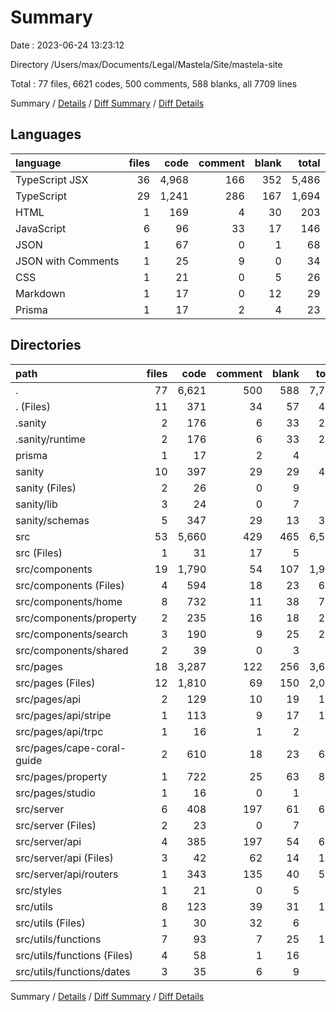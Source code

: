 # Summary

Date : 2023-06-24 13:23:12

Directory /Users/max/Documents/Legal/Mastela/Site/mastela-site

Total : 77 files,  6621 codes, 500 comments, 588 blanks, all 7709 lines

Summary / [Details](details.md) / [Diff Summary](diff.md) / [Diff Details](diff-details.md)

## Languages
| language | files | code | comment | blank | total |
| :--- | ---: | ---: | ---: | ---: | ---: |
| TypeScript JSX | 36 | 4,968 | 166 | 352 | 5,486 |
| TypeScript | 29 | 1,241 | 286 | 167 | 1,694 |
| HTML | 1 | 169 | 4 | 30 | 203 |
| JavaScript | 6 | 96 | 33 | 17 | 146 |
| JSON | 1 | 67 | 0 | 1 | 68 |
| JSON with Comments | 1 | 25 | 9 | 0 | 34 |
| CSS | 1 | 21 | 0 | 5 | 26 |
| Markdown | 1 | 17 | 0 | 12 | 29 |
| Prisma | 1 | 17 | 2 | 4 | 23 |

## Directories
| path | files | code | comment | blank | total |
| :--- | ---: | ---: | ---: | ---: | ---: |
| . | 77 | 6,621 | 500 | 588 | 7,709 |
| . (Files) | 11 | 371 | 34 | 57 | 462 |
| .sanity | 2 | 176 | 6 | 33 | 215 |
| .sanity/runtime | 2 | 176 | 6 | 33 | 215 |
| prisma | 1 | 17 | 2 | 4 | 23 |
| sanity | 10 | 397 | 29 | 29 | 455 |
| sanity (Files) | 2 | 26 | 0 | 9 | 35 |
| sanity/lib | 3 | 24 | 0 | 7 | 31 |
| sanity/schemas | 5 | 347 | 29 | 13 | 389 |
| src | 53 | 5,660 | 429 | 465 | 6,554 |
| src (Files) | 1 | 31 | 17 | 5 | 53 |
| src/components | 19 | 1,790 | 54 | 107 | 1,951 |
| src/components (Files) | 4 | 594 | 18 | 23 | 635 |
| src/components/home | 8 | 732 | 11 | 38 | 781 |
| src/components/property | 2 | 235 | 16 | 18 | 269 |
| src/components/search | 3 | 190 | 9 | 25 | 224 |
| src/components/shared | 2 | 39 | 0 | 3 | 42 |
| src/pages | 18 | 3,287 | 122 | 256 | 3,665 |
| src/pages (Files) | 12 | 1,810 | 69 | 150 | 2,029 |
| src/pages/api | 2 | 129 | 10 | 19 | 158 |
| src/pages/api/stripe | 1 | 113 | 9 | 17 | 139 |
| src/pages/api/trpc | 1 | 16 | 1 | 2 | 19 |
| src/pages/cape-coral-guide | 2 | 610 | 18 | 23 | 651 |
| src/pages/property | 1 | 722 | 25 | 63 | 810 |
| src/pages/studio | 1 | 16 | 0 | 1 | 17 |
| src/server | 6 | 408 | 197 | 61 | 666 |
| src/server (Files) | 2 | 23 | 0 | 7 | 30 |
| src/server/api | 4 | 385 | 197 | 54 | 636 |
| src/server/api (Files) | 3 | 42 | 62 | 14 | 118 |
| src/server/api/routers | 1 | 343 | 135 | 40 | 518 |
| src/styles | 1 | 21 | 0 | 5 | 26 |
| src/utils | 8 | 123 | 39 | 31 | 193 |
| src/utils (Files) | 1 | 30 | 32 | 6 | 68 |
| src/utils/functions | 7 | 93 | 7 | 25 | 125 |
| src/utils/functions (Files) | 4 | 58 | 1 | 16 | 75 |
| src/utils/functions/dates | 3 | 35 | 6 | 9 | 50 |

Summary / [Details](details.md) / [Diff Summary](diff.md) / [Diff Details](diff-details.md)